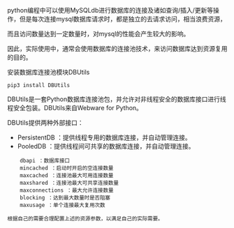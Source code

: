 python编程中可以使用MySQLdb进行数据库的连接及诸如查询/插入/更新等操作，但是每次连接mysql数据库请求时，都是独立的去请求访问，相当浪费资源，

而且访问数量达到一定数量时，对mysql的性能会产生较大的影响。

因此，实际使用中，通常会使用数据库的连接池技术，来访问数据库达到资源复用的目的。


安装数据库连接池模块DBUtils
 
```
pip3 install DBUtils
```
 
DBUtils是一套Python数据库连接池包，并允许对非线程安全的数据库接口进行线程安全包装。DBUtils来自Webware for Python。

DBUtils提供两种外部接口：
* PersistentDB ：提供线程专用的数据库连接，并自动管理连接。
* PooledDB ：提供线程间可共享的数据库连接，并自动管理连接。


 
```
    dbapi ：数据库接口
    mincached ：启动时开启的空连接数量
    maxcached ：连接池最大可用连接数量
    maxshared ：连接池最大可共享连接数量
    maxconnections ：最大允许连接数量
    blocking ：达到最大数量时是否阻塞
    maxusage ：单个连接最大复用次数

根据自己的需要合理配置上述的资源参数，以满足自己的实际需要。